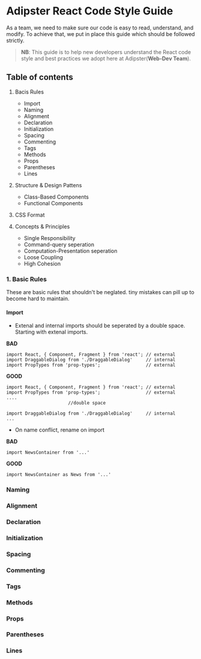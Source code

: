 # Adipster React Code Style Guide 

As a team, we need to make sure our code is easy to read, understand, and modify. To achieve that, we put in place this guide which should be followed strictly.

>**NB**: This guide is to help new developers understand the React code style and best practices we adopt here at Adipster(**Web-Dev Team**).

## Table of contents

1. Bacis Rules
    - Import
    - Naming
    - Alignment
    - Declaration
    - Initialization
    - Spacing
    - Commenting
    - Tags
    - Methods
    - Props
    - Parentheses
    - Lines
2. Structure & Design Pattens
    - Class-Based Components
    - Functional Components

3. CSS Format

4. Concepts & Principles
    - Single Responsibility 
    - Command-query seperation
    - Computation-Presentation seperation
    - Loose Coupling
    - High Cohesion




### 1. Basic Rules
These are basic rules that shouldn't be neglated. tiny mistakes can pill up to become hard to maintain.

#### Import
- Extenal and internal imports should be seperated by a double space. Starting with extenal imports. 

**BAD**
```
import React, { Component, Fragment } from 'react'; // external
import DraggableDialog from './DraggableDialog'     // internal
import PropTypes from 'prop-types';                 // external
```
**GOOD**
```
import React, { Component, Fragment } from 'react'; // external
import PropTypes from 'prop-types';                 // external
....
                       //double space

import DraggableDialog from './DraggableDialog'     // internal
...
```
- On name conflict, rename on import

**BAD**
```
import NewsContainer from '...'
```
**GOOD**
```
import NewsContainer as News from '...'
```

### Naming

### Alignment
### Declaration
### Initialization
### Spacing
### Commenting
### Tags
### Methods
### Props
### Parentheses
### Lines
